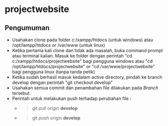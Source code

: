 # projectwebsite

## Pengumuman

* Usahakan clone pada folder c:/xampp/htdocs (untuk windows) atau /opt/lampp/htdocs or /var/www (untuk linux)
* Ketika pertama kali clone dan tidak ada masalah, buka command prompt atau terminal kalian. Masuk ke folder dengan perintah "cd c:/xampp/htdocs/projectwebsite" bagi pengguna windows atau "cd /opt/lampp/htdocs/projectwebsite" or "cd /var/www/projectwebsite" bagi pengguna linux (tanpa tanda petik)
* Ketika sudah berhasil masuk kedalam active directory, pindah ke branch develop dengan perintah "git checkout develop"
* Usahakan semua commit dan penambahan file dilakukan pada *Branch* tersebut.
* Perintah untuk melakukan push terhadap perubahan file : 
	* > git _pull_ origin __develop__
	* > git _push_ origin __develop__

